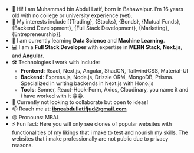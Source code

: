 - 👋 Hi! I am Muhammad bin Abdul Latif, born in Bahawalpur. I’m 16 years old with no college or university experience (yet).  
- 👀 My interests include [{Trading}, {Stocks}, {Bonds}, {Mutual Funds}, {Backend Development}, {Full Stack Development}, {Marketing}, {Entrepreneurship}].  
- 🌱 I am currently learning **Data Science** and **Machine Learning**.  
- 💻 I am a **Full Stack Developer** with expertise in **MERN Stack**, **Next.js**, and **Angular**.  
- 🛠️ Technologies I work with include:
  - **Frontend**: React, Next.js, Angular, ShadCN, TailwindCSS, Material-UI  
  - **Backend**: Express.js, Node.js, Drizzle ORM, MongoDB, Prisma. Specialized in writing backends in Next.js with Hono.js 
  - **Tools**: Sonner, React-Hook-Form, Axios, Cloudinary, you name it and i have worked with it 😁😁.  
- 💞️ Currently not looking to collaborate but open to ideas!  
- 📫 Reach me at: **ibneabdullatifjud@gmail.com**  
- 😄 Pronouns: MBAL  
- ⚡ Fun fact: Here you will only see clones of popular websites with functionalities of my likings that i make to test and nourish my skills. The websites that i make professionally are not public due to privacy reasons.

<!---
MrMuhammad69/MrMuhammad69 is a ✨ special ✨ repository because its `README.md` (this file) appears on your GitHub profile.
You can click the Preview link to take a look at your changes.
--->
